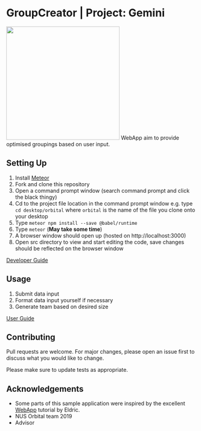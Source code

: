 # GroupCreator | Project: Gemini

<img src="https://i.ibb.co/kyg9GYp/orbital-Poster.jpg" width="300"/>
WebApp aim to provide optimised groupings based on user input.

## Setting Up

1. Install [Meteor](https://www.meteor.com/install)
2. Fork and clone this repository
3. Open a command prompt window (search command prompt and click the black thingy)
4. Cd to the project file location in the command prompt window e.g. type ```cd desktop/orbital```  where ```orbital``` is the name of the file you clone onto your desktop
5. Type ```meteor npm install --save @babel/runtime```
6. Type ```meteor``` (**May take some time**)
7. A browser window should open up (hosted on http://localhost:3000)
8. Open src directory to view and start editing the code, save changes should be reflected on the browser window

[Developer Guide](https://docs.google.com/document/d/1oJ1vT5pUi1EsU2XT3JveXw69o21D3alG48OFOa2nQug/edit?ts=5ceb6625#)

## Usage

1. Submit data input
2. Format data input yourself if necessary
3. Generate team based on desired size

[User Guide](https://docs.google.com/document/d/1oJ1vT5pUi1EsU2XT3JveXw69o21D3alG48OFOa2nQug/edit?ts=5ceb6625#)

## Contributing
Pull requests are welcome. For major changes, please open an issue first to discuss what you would like to change.

Please make sure to update tests as appropriate.

## Acknowledgements
* Some parts of this sample application were inspired by the excellent [WebApp](https://blackening.github.io/) tutorial by Eldric.
* NUS Orbital team 2019
* Advisor
